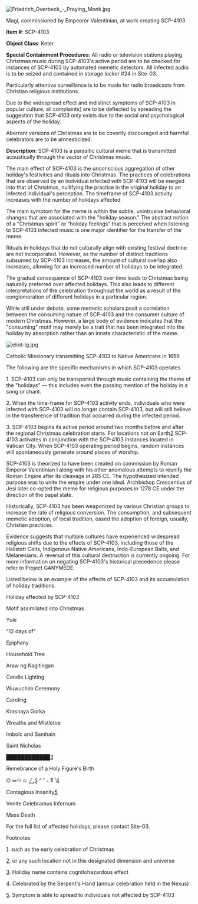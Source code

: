 ![Friedrich_Overbeck_-_Praying_Monk.jpg](https://upload.wikimedia.org/wikipedia/commons/b/b2/Friedrich_Overbeck_-_Praying_Monk.jpg)

Magi, commissioned by Empeoror Valentinian, at work creating SCP-4103

**Item #**: SCP-4103

**Object Class**: Keter

**Special Containment Procedures**: All radio or television stations playing Christmas music during SCP-4103's active period are to be checked for instances of SCP-4103 by automated memetic detectors. All infected audio is to be seized and contained in storage locker #24 in Site-03.

Particularly attentive surveillance is to be made for radio broadcasts from Christian religious institutions.

Due to the widespread effect and indistinct symptoms of SCP-4103 in popular culture, all complaints[1](javascript:;) are to be deflected by spreading the suggestion that SCP-4103 only exists due to the social and psychological aspects of the holiday.

Aberrant versions of Christmas are to be covertly discouraged and harmful celebrators are to be amnesticized.

**Description**: SCP-4103 is a parasitic cultural meme that is transmitted acoustically through the vector of Christmas music.

The main effect of SCP-4103 is the unconscious aggregation of other holiday's festivities and rituals into Christmas. The practices of celebrations that are observed by an individual infected with SCP-4103 will be merged into that of Christmas, nullifying the practice in the original holiday to an infected individual's perception. The timeframe of SCP-4103 activity increases with the number of holidays affected.

The main symptom for the meme is within the subtle, unintrusive behavioral changes that are associated with the "holiday season." The abstract notion of a “Christmas spirit” or “holiday feelings” that is perceived when listening to SCP-4103 infected music is one major identifier for the transfer of the meme.

Rituals in holidays that do not culturally align with existing festival doctrine are not incorporated. However, as the number of distinct traditions subsumed by SCP-4103 increases, the amount of cultural overlap also increases, allowing for an increased number of holidays to be integrated.

The gradual consequence of SCP-4103 over time leads to Christmas being naturally preferred over affected holidays. This also leads to different interpretations of the celebration throughout the world as a result of the conglomeration of different holidays in a particular region.

While still under debate, some memetic scholars posit a correlation between the consuming nature of SCP-4103 and the consumer culture of modern Christmas. However, a large body of evidence indicates that the "consuming" motif may merely be a trait that has been integrated into the holiday by absorption rather than an innate characteristic of the meme.

![eliot-lg.jpg](http://www.missionaryetexts.org/images/eliot-lg.jpg)

Catholic Missionary transmitting SCP-4103 to Native Americans in 1659

The following are the specific mechanisms in which SCP-4103 operates

1\. SCP-4103 can only be transported through music containing the theme of the "holidays" — this includes even the passing mention of the holiday in a song or chant.

2\. When the time-frame for SCP-4103 activity ends, individuals who were infected with SCP-4103 will no longer contain SCP-4103, but will still believe in the transference of tradition that occurred during the infected period.

3\. SCP-4103 begins its active period around two months before and after the regional Christmas celebration starts. For locations not on Earth[2](javascript:;) SCP-4103 activates in conjunction with the SCP-4103 instances located in Vatican City. When SCP-4103 operating period begins, random instances will spontaneously generate around places of worship.

SCP-4103 is theorized to have been created on commission by Roman Emperor Valentinian I along with his other anomalous attempts to reunify the Roman Empire after its cleavage in 285 CE. The hypothesized intended purpose was to unite the empire under one ideal. Archbishop Crescentius of Jesi later co-opted the meme for religious purposes in 1278 CE under the direction of the papal state.

Historically, SCP-4103 has been weaponized by various Christian groups to increase the rate of religious conversion. The consumption, and subsequent memetic adoption, of local tradition, eased the adoption of foreign, usually, Christian practices.

Evidence suggests that multiple cultures have experienced widespread religious shifts due to the effects of SCP-4103, including those of the Hallstatt Celts, Indigenous Native Americans, Indo-European Balts, and Melanesians. A reversal of this cultural destruction is currently ongoing. For more information on negating SCP-4103's historical precedence please refer to Project GANYMEDE.

Listed below is an example of the effects of SCP-4103 and its accumulation of holiday traditions.

Holiday affected by SCP-4103

Motif assimilated into Christmas

Yule

"12 days of"

Epiphany

Household Tree

Araw ng Kagitingan

Candle Lighting

Wuwuchim Ceremony

Caroling

Krasnaya Gorka

Wreaths and Mistletoe

Imbolc and Samhain

Saint Nicholas

████████████[3](javascript:;)

Remebrance of a Holy Figure's Birth

⌬ ⤘♾ ⎌ ⎳Ȿ ^ ꜠ ꜡ ỻ '[4](javascript:;)

Contagious Insanity[5](javascript:;)

Venite Celebramus Infernum

Mass Death

For the full list of affected holidays, please contact Site-03.

Footnotes

[1](javascript:;). such as the early celebration of Christmas

[2](javascript:;). or any such location not in this designated dimension and universe

[3](javascript:;). Holiday name contains cognitohazardous effect

[4](javascript:;). Celebrated by the Serpent's Hand (annual celebration held in the Nexus)

[5](javascript:;). Symptom is able to spread to individuals not affected by SCP-4103